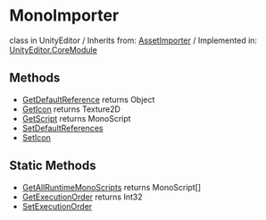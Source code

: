 # MonoImporter
class in UnityEditor
 / Inherits from: <a href="https://docs.unity3d.com/6000.0/Documentation/ScriptReference/AssetImporter.html">AssetImporter</a> / Implemented in: <a href="https://docs.unity3d.com/6000.0/Documentation/ScriptReference/UnityEditor.CoreModule.html">UnityEditor.CoreModule</a>

## Methods
- <a href="https://docs.unity3d.com/6000.0/Documentation/ScriptReference/MonoImporter.GetDefaultReference.html">GetDefaultReference</a> returns Object
- <a href="https://docs.unity3d.com/6000.0/Documentation/ScriptReference/MonoImporter.GetIcon.html">GetIcon</a> returns Texture2D
- <a href="https://docs.unity3d.com/6000.0/Documentation/ScriptReference/MonoImporter.GetScript.html">GetScript</a> returns MonoScript
- <a href="https://docs.unity3d.com/6000.0/Documentation/ScriptReference/MonoImporter.SetDefaultReferences.html">SetDefaultReferences</a>
- <a href="https://docs.unity3d.com/6000.0/Documentation/ScriptReference/MonoImporter.SetIcon.html">SetIcon</a>

## Static Methods
- <a href="https://docs.unity3d.com/6000.0/Documentation/ScriptReference/MonoImporter.GetAllRuntimeMonoScripts.html">GetAllRuntimeMonoScripts</a> returns MonoScript[]
- <a href="https://docs.unity3d.com/6000.0/Documentation/ScriptReference/MonoImporter.GetExecutionOrder.html">GetExecutionOrder</a> returns Int32
- <a href="https://docs.unity3d.com/6000.0/Documentation/ScriptReference/MonoImporter.SetExecutionOrder.html">SetExecutionOrder</a>
